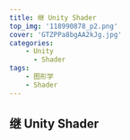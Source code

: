 ```yaml
---
title: 继 Unity Shader
top_img: '118990878_p2.png'
cover: 'GTZPPa8bgAA2kJg.jpg'
categories: 
    - Unity
      - Shader
tags: 
    - 图形学
    - Shader
---
```


## 继 Unity Shader
